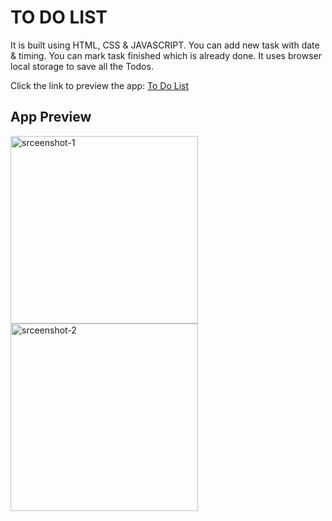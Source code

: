 # TO DO LIST

It is built using HTML, CSS & JAVASCRIPT. You can add new task with date & timing. You can mark task finished which is already done. It uses browser local storage to save all the Todos. 

Click the link to preview the app: [To Do List](https://arvind219.github.io/To-do-list/)

## App Preview
<img src="https://drive.google.com/uc?export=view&id=1yM_nz16dKdRlM9V_yELxVk-7h0TzVrBF" alt="srceenshot-1" width="300" />
<img src="https://drive.google.com/uc?export=view&id=1sF9xqDuDK8ChPBB6iM6BSMPebdB4WKqd" alt="srceenshot-2" width="300" />
